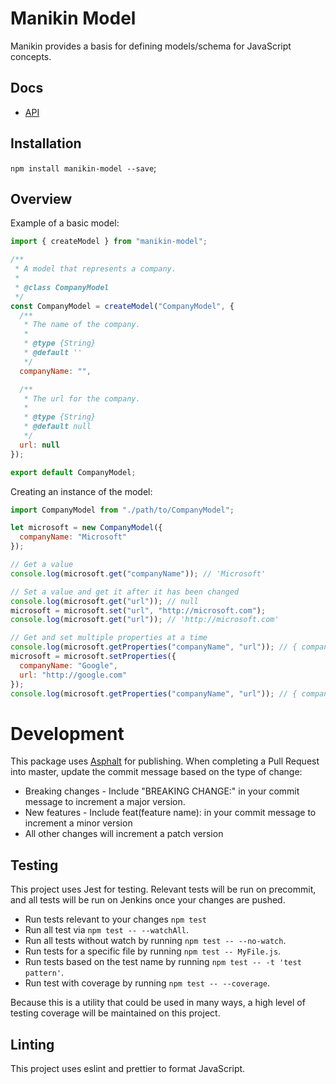 # Manikin Model

Manikin provides a basis for defining models/schema for JavaScript concepts.

## Docs

- [API](src/api.md)

## Installation

`npm install manikin-model --save`;

## Overview

Example of a basic model:

```javascript
import { createModel } from "manikin-model";

/**
 * A model that represents a company.
 *
 * @class CompanyModel
 */
const CompanyModel = createModel("CompanyModel", {
  /**
   * The name of the company.
   *
   * @type {String}
   * @default ''
   */
  companyName: "",

  /**
   * The url for the company.
   *
   * @type {String}
   * @default null
   */
  url: null
});

export default CompanyModel;
```

Creating an instance of the model:

```javascript
import CompanyModel from "./path/to/CompanyModel";

let microsoft = new CompanyModel({
  companyName: "Microsoft"
});

// Get a value
console.log(microsoft.get("companyName")); // 'Microsoft'

// Set a value and get it after it has been changed
console.log(microsoft.get("url")); // null
microsoft = microsoft.set("url", "http://microsoft.com");
console.log(microsoft.get("url")); // 'http://microsoft.com'

// Get and set multiple properties at a time
console.log(microsoft.getProperties("companyName", "url")); // { companyName: 'Microsoft', url: 'http://microsoft.com'}
microsoft = microsoft.setProperties({
  companyName: "Google",
  url: "http://google.com"
});
console.log(microsoft.getProperties("companyName", "url")); // { companyName: 'Google', url: 'http://google.com'}
```

# Development

This package uses [Asphalt](https://bitbucket.zgtools.net/projects/NPM/repos/asphalt/browse) for publishing. When completing a Pull Request into master, update the commit message based on the type of change:

- Breaking changes - Include "BREAKING CHANGE:" in your commit message to increment a major version.
- New features - Include feat(feature name): in your commit message to increment a minor version
- All other changes will increment a patch version

## Testing

This project uses Jest for testing. Relevant tests will be run on precommit, and all tests will be run on Jenkins once your changes are pushed.

- Run tests relevant to your changes `npm test`
- Run all test via `npm test -- --watchAll`.
- Run all tests without watch by running `npm test -- --no-watch`.
- Run tests for a specific file by running `npm test -- MyFile.js`.
- Run tests based on the test name by running `npm test -- -t 'test pattern'`.
- Run test with coverage by running `npm test -- --coverage`.

Because this is a utility that could be used in many ways, a high level of testing coverage will be maintained on this project.

## Linting

This project uses eslint and prettier to format JavaScript.
